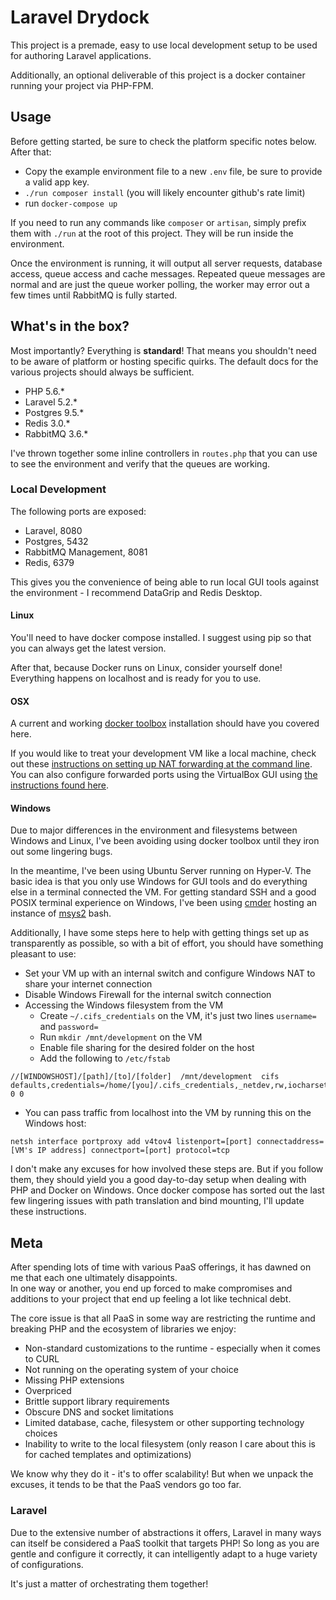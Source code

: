 # Laravel Drydock

This project is a premade, easy to use local development setup to be used for authoring Laravel applications.

Additionally, an optional deliverable of this project is a docker container running your project via PHP-FPM.


## Usage

Before getting started, be sure to check the platform specific notes below.  After that:

 - Copy the example environment file to a new `.env` file, be sure to provide a valid app key.
 - `./run composer install` (you will likely encounter github's rate limit)
 - run `docker-compose up`

If you need to run any commands like `composer` or `artisan`, simply prefix them with `./run` at the root of this project.  They will be run inside the environment.

Once the environment is running, it will output all server requests, database access, queue access and cache messages.  Repeated queue messages are normal and are just the queue worker polling, the worker may error out a few times until RabbitMQ is fully started.


## What's in the box?

Most importantly?  Everything is **standard**!  That means you shouldn't need to be aware of platform or hosting specific quirks.  The default docs for the various projects should always be sufficient.

 - PHP 5.6.*
 - Laravel 5.2.*
 - Postgres 9.5.*
 - Redis 3.0.*
 - RabbitMQ 3.6.*

I've thrown together some inline controllers in `routes.php` that you can use to see the environment and verify that the queues are working.

### Local Development

The following ports are exposed:

 - Laravel, 8080
 - Postgres, 5432
 - RabbitMQ Management, 8081
 - Redis, 6379

This gives you the convenience of being able to run local GUI tools against the environment - I recommend DataGrip and Redis Desktop.


#### Linux
You'll need to have docker compose installed.  I suggest using pip so that you can always get the latest version.

After that, because Docker runs on Linux, consider yourself done!  Everything happens on localhost and is ready for you to use.

#### OSX

A current and working [docker toolbox](https://www.docker.com/products/docker-toolbox) installation should have you covered here.

If you would like to treat your development VM like a local machine, check out these [instructions on setting up NAT forwarding at the command line](https://www.virtualbox.org/manual/ch06.html#natforward).
You can also configure forwarded ports using the VirtualBox GUI using [the instructions found here](http://ask.xmodulo.com/access-nat-guest-from-host-virtualbox.html).

#### Windows
Due to major differences in the environment and filesystems between Windows and Linux, I've been avoiding using docker toolbox until they iron out some lingering bugs.

In the meantime, I've been using Ubuntu Server running on Hyper-V.  The basic idea is that you only use Windows for GUI tools and do everything else in a terminal connected the VM.
For getting standard SSH and a good POSIX terminal experience on Windows, I've been using [cmder](http://cmder.net) hosting an instance of [msys2](https://msys2.github.io) bash.

Additionally, I have some steps here to help with getting things set up as transparently as possible, so with a bit of effort, you should have something pleasant to use:

 - Set your VM up with an internal switch and configure Windows NAT to share your internet connection
 - Disable Windows Firewall for the internal switch connection
 - Accessing the Windows filesystem from the VM
    - Create `~/.cifs_credentials` on the VM, it's just two lines `username=` and `password=`
    - Run `mkdir /mnt/development` on the VM
    - Enable file sharing for the desired folder on the host
    - Add the following to `/etc/fstab`
```
//[WINDOWSHOST]/[path]/[to]/[folder]  /mnt/development  cifs  defaults,credentials=/home/[you]/.cifs_credentials,_netdev,rw,iocharset=utf8,soft,uid=1000,gid=100 0 0
```
 - You can pass traffic from localhost into the VM by running this on the Windows host:
```
netsh interface portproxy add v4tov4 listenport=[port] connectaddress=[VM's IP address] connectport=[port] protocol=tcp
```

I don't make any excuses for how involved these steps are.  But if you follow them, they should yield you a good day-to-day setup when dealing with PHP and Docker on Windows.
Once docker compose has sorted out the last few lingering issues with path translation and bind mounting, I'll update these instructions.


## Meta

After spending lots of time with various PaaS offerings, it has dawned on me that each one ultimately disappoints.  
In one way or another, you end up forced to make compromises and additions to your project that end up feeling a lot like technical debt.

The core issue is that all PaaS in some way are restricting the runtime and breaking PHP and the ecosystem of libraries we enjoy:

 - Non-standard customizations to the runtime - especially when it comes to CURL
 - Not running on the operating system of your choice
 - Missing PHP extensions
 - Overpriced
 - Brittle support library requirements
 - Obscure DNS and socket limitations
 - Limited database, cache, filesystem or other supporting technology choices
 - Inability to write to the local filesystem (only reason I care about this is for cached templates and optimizations)

We know why they do it - it's to offer scalability!  But when we unpack the excuses, it tends to be that the PaaS vendors go too far.


### Laravel

Due to the extensive number of abstractions it offers, Laravel in many ways can itself be considered a PaaS toolkit that targets PHP!
So long as you are gentle and configure it correctly, it can intelligently adapt to a huge variety of configurations.

It's just a matter of orchestrating them together!
